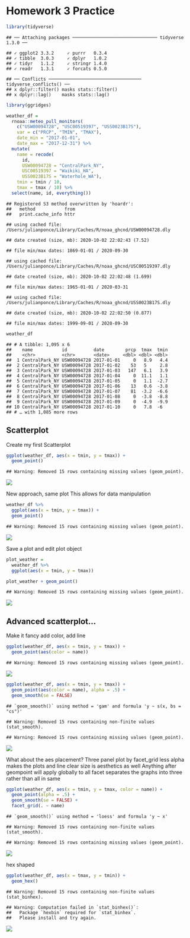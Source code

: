 Homework 3 Practice
================

``` r
library(tidyverse)
```

    ## ── Attaching packages ──────────────────────────────── tidyverse 1.3.0 ──

    ## ✓ ggplot2 3.3.2     ✓ purrr   0.3.4
    ## ✓ tibble  3.0.3     ✓ dplyr   1.0.2
    ## ✓ tidyr   1.1.2     ✓ stringr 1.4.0
    ## ✓ readr   1.3.1     ✓ forcats 0.5.0

    ## ── Conflicts ─────────────────────────────────── tidyverse_conflicts() ──
    ## x dplyr::filter() masks stats::filter()
    ## x dplyr::lag()    masks stats::lag()

``` r
library(ggridges)
```

``` r
weather_df = 
  rnoaa::meteo_pull_monitors(
    c("USW00094728", "USC00519397", "USS0023B17S"),
    var = c("PRCP", "TMIN", "TMAX"), 
    date_min = "2017-01-01",
    date_max = "2017-12-31") %>%
  mutate(
    name = recode(
      id, 
      USW00094728 = "CentralPark_NY", 
      USC00519397 = "Waikiki_HA",
      USS0023B17S = "Waterhole_WA"),
    tmin = tmin / 10,
    tmax = tmax / 10) %>%
  select(name, id, everything())
```

    ## Registered S3 method overwritten by 'hoardr':
    ##   method           from
    ##   print.cache_info httr

    ## using cached file: /Users/julianponce/Library/Caches/R/noaa_ghcnd/USW00094728.dly

    ## date created (size, mb): 2020-10-02 22:02:43 (7.52)

    ## file min/max dates: 1869-01-01 / 2020-09-30

    ## using cached file: /Users/julianponce/Library/Caches/R/noaa_ghcnd/USC00519397.dly

    ## date created (size, mb): 2020-10-02 22:02:48 (1.699)

    ## file min/max dates: 1965-01-01 / 2020-03-31

    ## using cached file: /Users/julianponce/Library/Caches/R/noaa_ghcnd/USS0023B17S.dly

    ## date created (size, mb): 2020-10-02 22:02:50 (0.877)

    ## file min/max dates: 1999-09-01 / 2020-09-30

``` r
weather_df
```

    ## # A tibble: 1,095 x 6
    ##    name           id          date        prcp  tmax  tmin
    ##    <chr>          <chr>       <date>     <dbl> <dbl> <dbl>
    ##  1 CentralPark_NY USW00094728 2017-01-01     0   8.9   4.4
    ##  2 CentralPark_NY USW00094728 2017-01-02    53   5     2.8
    ##  3 CentralPark_NY USW00094728 2017-01-03   147   6.1   3.9
    ##  4 CentralPark_NY USW00094728 2017-01-04     0  11.1   1.1
    ##  5 CentralPark_NY USW00094728 2017-01-05     0   1.1  -2.7
    ##  6 CentralPark_NY USW00094728 2017-01-06    13   0.6  -3.8
    ##  7 CentralPark_NY USW00094728 2017-01-07    81  -3.2  -6.6
    ##  8 CentralPark_NY USW00094728 2017-01-08     0  -3.8  -8.8
    ##  9 CentralPark_NY USW00094728 2017-01-09     0  -4.9  -9.9
    ## 10 CentralPark_NY USW00094728 2017-01-10     0   7.8  -6  
    ## # … with 1,085 more rows

## Scatterplot

Create my first Scatterplot

``` r
ggplot(weather_df, aes(x = tmin, y = tmax)) + 
  geom_point()
```

    ## Warning: Removed 15 rows containing missing values (geom_point).

![](visualization_files/figure-gfm/unnamed-chunk-2-1.png)<!-- -->

New approach, same plot This allows for data manipulation

``` r
weather_df %>%
  ggplot(aes(x = tmin, y = tmax)) + 
  geom_point()
```

    ## Warning: Removed 15 rows containing missing values (geom_point).

![](visualization_files/figure-gfm/unnamed-chunk-3-1.png)<!-- -->

Save a plot and edit plot object

``` r
plot_weather = 
  weather_df %>%
  ggplot(aes(x = tmin, y = tmax)) 

plot_weather + geom_point()
```

    ## Warning: Removed 15 rows containing missing values (geom_point).

![](visualization_files/figure-gfm/unnamed-chunk-4-1.png)<!-- -->

## Advanced scatterplot…

Make it fancy add color, add line

``` r
ggplot(weather_df, aes(x = tmin, y = tmax)) + 
  geom_point(aes(color = name))
```

    ## Warning: Removed 15 rows containing missing values (geom_point).

![](visualization_files/figure-gfm/unnamed-chunk-5-1.png)<!-- -->

``` r
ggplot(weather_df, aes(x = tmin, y = tmax)) + 
  geom_point(aes(color = name), alpha = .5) +
  geom_smooth(se = FALSE)
```

    ## `geom_smooth()` using method = 'gam' and formula 'y ~ s(x, bs = "cs")'

    ## Warning: Removed 15 rows containing non-finite values (stat_smooth).
    
    ## Warning: Removed 15 rows containing missing values (geom_point).

![](visualization_files/figure-gfm/unnamed-chunk-5-2.png)<!-- -->

What about the aes placement? Three panel plot by facet\_grid less alpha
makes the plots and line clear size is aesthetics as well Anything after
geompoint will apply globally to all facet separates the graphs into
three rather than all in same

``` r
ggplot(weather_df, aes(x = tmin, y = tmax, color = name)) + 
  geom_point(alpha = .5) +
  geom_smooth(se = FALSE) + 
  facet_grid(. ~ name)
```

    ## `geom_smooth()` using method = 'loess' and formula 'y ~ x'

    ## Warning: Removed 15 rows containing non-finite values (stat_smooth).

    ## Warning: Removed 15 rows containing missing values (geom_point).

![](visualization_files/figure-gfm/unnamed-chunk-6-1.png)<!-- -->

hex shaped

``` r
ggplot(weather_df, aes(x = tmax, y = tmin)) + 
  geom_hex()
```

    ## Warning: Removed 15 rows containing non-finite values (stat_binhex).

    ## Warning: Computation failed in `stat_binhex()`:
    ##   Package `hexbin` required for `stat_binhex`.
    ##   Please install and try again.

![](visualization_files/figure-gfm/unnamed-chunk-7-1.png)<!-- -->

